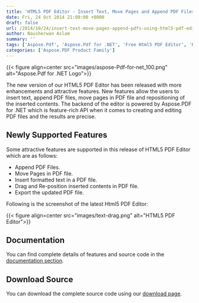 ```yaml
---
title: 'HTML5 PDF Editor - Insert Text, Move Pages and Append PDF Files'
date: Fri, 24 Oct 2014 21:09:00 +0000
draft: false
url: /2014/10/24/insert-text-move-pages-append-pdfs-using-html5-pdf-editor-by-aspose-for-.net-v2.0/
author: Nausherwan Aslam
summary: ''
tags: ['Aspose.Pdf', 'Aspose.Pdf for .NET', 'Free Html5 PDF Editor', 'HTML to PDF conversion', 'Html5 PDF Editor', 'Html5 PDF Editor by Aspose', 'Open source PDF Editor', 'PDF Editor', 'Web based PDF Editor']
categories: ['Aspose.PDF Product Family']
---
```




{{< figure align=center src="images/aspose-Pdf-for-net_100.png" alt="Aspose.Pdf for .NET Logo">}}


The new version of our HTML5 PDF Editor has been released with more enhancements and attractive features. New features allow the users to insert text, append PDF files, move pages in PDF file and repositioning of the inserted contents. The backend of the editor is powered by Aspose.PDF for .NET which is feature-rich API when it comes to creating and editing PDF files and the results are precise.

## Newly Supported Features

Some attractive features are supported in this release of HTML5 PDF Editor which are as follows:

*   Append PDF Files.
*   Move Pages in PDF file.
*   Insert formatted text in a PDF file.
*   Drag and Re-position inserted contents in PDF file.
*   Export the updated PDF file.

Following is the screenshot of the latest Html5 PDF Editor:



{{< figure align=center src="images/text-drag.png" alt="HTML5 PDF Editor">}}


## Documentation

You can find complete details of features and source code in the [documentation section][1].

## Download Source

You can download the complete source code using our [download page][2].




[1]: https://docs.aspose.com/display/pdfnet/HTML5+PDF+Editor+by+Aspose.PDF+for+.NET
[2]: https://docs.aspose.com/display/pdfnet/HTML5+PDF+Editor+by+Aspose.PDF+for+.NET




